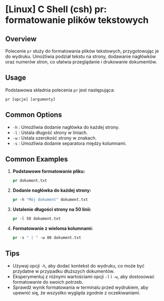 # [Linux] C Shell (csh) pr: formatowanie plików tekstowych

## Overview
Polecenie `pr` służy do formatowania plików tekstowych, przygotowując je do wydruku. Umożliwia podział tekstu na strony, dodawanie nagłówków oraz numerów stron, co ułatwia przeglądanie i drukowanie dokumentów.

## Usage
Podstawowa składnia polecenia `pr` jest następująca:

```
pr [opcje] [argumenty]
```

## Common Options
- `-h` : Umożliwia dodanie nagłówka do każdej strony.
- `-l` : Ustala długość strony w liniach.
- `-w` : Ustala szerokość strony w znakach.
- `-s` : Umożliwia dodanie separatora między kolumnami.

## Common Examples
1. **Podstawowe formatowanie pliku:**
   ```csh
   pr dokument.txt
   ```

2. **Dodanie nagłówka do każdej strony:**
   ```csh
   pr -h "Mój dokument" dokument.txt
   ```

3. **Ustalenie długości strony na 50 linii:**
   ```csh
   pr -l 50 dokument.txt
   ```

4. **Formatowanie z wieloma kolumnami:**
   ```csh
   pr -s " | " -w 80 dokument.txt
   ```

## Tips
- Używaj opcji `-h`, aby dodać kontekst do wydruku, co może być przydatne w przypadku dłuższych dokumentów.
- Eksperymentuj z różnymi wartościami opcji `-l` i `-w`, aby dostosować formatowanie do swoich potrzeb.
- Sprawdź wynik formatowania w terminalu przed wydrukiem, aby upewnić się, że wszystko wygląda zgodnie z oczekiwaniami.